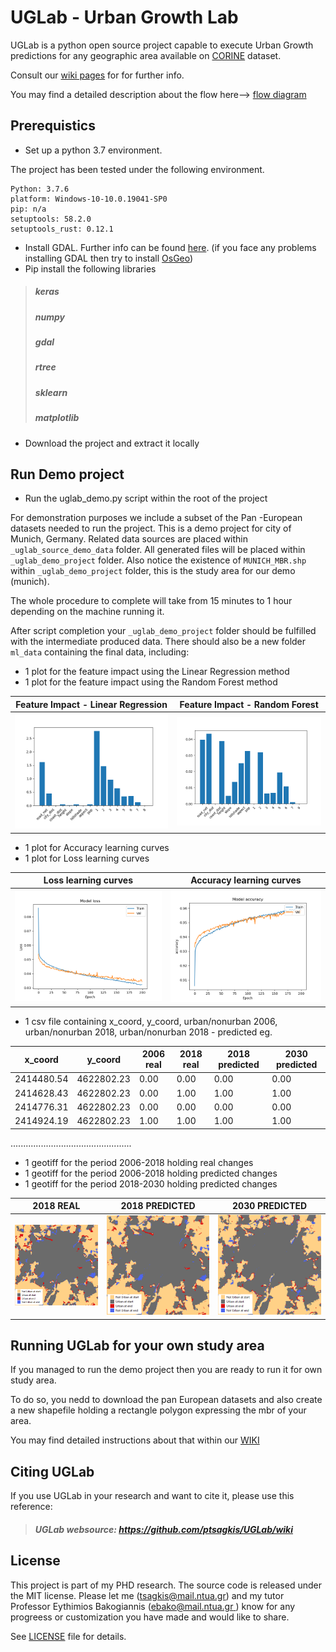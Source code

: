 # UGLab - Urban Growth Lab

UGLab is a python open source project capable to execute Urban Growth predictions for any geographic area available on [CORINE](https://land.copernicus.eu/pan-european/corine-land-cover) dataset. 

Consult our [wiki pages](https://github.com/ptsagkis/UGLab/wiki/) for for further info.

You may find a detailed description about the flow here--> [flow diagram](https://github.com/ptsagkis/UGLab/wiki/UGLab---Flow-diagram)
## Prerequistics
- Set up a python 3.7 environment.

The project has been tested under the following environment.
```
Python: 3.7.6
platform: Windows-10-10.0.19041-SP0
pip: n/a
setuptools: 58.2.0
setuptools_rust: 0.12.1
```


- Install GDAL. Further info can be found [here](https://pypi.org/project/GDAL/). (if you face any problems installing GDAL then try to install [OsGeo](https://www.osgeo.org/projects/osgeo4w/))
- Pip install the following libraries
 >##### keras
 >##### numpy
 >##### gdal
 >##### rtree
 >##### sklearn
 >##### matplotlib
- Download the project and extract it locally

## Run Demo project 
- Run the uglab_demo.py script within the root of the project

For demonstration purposes we include a subset of the Pan -European datasets needed to run the project.
This is a demo project for city of Munich, Germany. 
Related data sources are placed within `_uglab_source_demo_data` folder.
All generated files will be placed within `_uglab_demo_project` folder.
Also notice the existence of `MUNICH_MBR.shp` within `_uglab_demo_project` folder, this is the study area for our demo (munich).

The whole procedure to complete will take from 15 minutes to 1 hour depending on the machine running it. 

After script completion your  `_uglab_demo_project` folder should be fulfilled with the intermediate produced data.
There should also be a new folder `ml_data` containing the final data, including:
- 1 plot for the feature impact using the Linear Regression method
- 1 plot for the feature impact using the Random Forest method


| Feature Impact - Linear Regression  |  Feature Impact - Random Forest |
:------------------------------------:|:-------------------------------:|
![](https://raw.githubusercontent.com/ptsagkis/UGLab/master/Docs/FEATURE_IMPACT_LR.png)  |  ![](https://raw.githubusercontent.com/ptsagkis/UGLab/master/Docs/FEATURE_IMPACT_RF.png)  


- 1 plot for Accuracy learning curves
- 1 plot for Loss learning curves


| Loss learning curves                |  Accuracy learning curves       |
:------------------------------------:|:-------------------------------:|
![](https://raw.githubusercontent.com/ptsagkis/UGLab/master/Docs/val_loss.png)  |  ![](https://raw.githubusercontent.com/ptsagkis/UGLab/master/Docs/val_accuracy.png)  

- 1 csv file containing x_coord, y_coord, urban/nonurban 2006, urban/nonurban 2018, urban/nonurban 2018 - predicted
eg.

| x_coord    | y_coord    | 2006 real | 2018 real | 2018 predicted | 2030 predicted |
|------------|------------|-----------|-----------|----------------|----------------|
| 2414480.54 | 4622802.23 | 0.00      | 0.00      | 0.00           | 0.00           |
| 2414628.43 | 4622802.23 | 0.00      | 1.00      | 1.00           | 1.00           |
| 2414776.31 | 4622802.23 | 0.00      | 0.00      | 0.00           | 0.00           |
| 2414924.19 | 4622802.23 | 1.00      | 1.00      | 1.00           | 1.00           |

................................................

- 1 geotiff for the period 2006-2018 holding real changes
- 1 geotiff for the period 2006-2018 holding predicted changes
- 1 geotiff for the period 2018-2030 holding predicted changes

|     2018 REAL                  |  2018 PREDICTED           |    2030 PREDICTED  
:-------------------------:|:-------------------------:|:-------------------------:
![](https://raw.githubusercontent.com/ptsagkis/UGLab/master/Docs/2018_real.png)  |  ![](https://raw.githubusercontent.com/ptsagkis/UGLab/master/Docs/2018_predicted.png)  | ![](https://raw.githubusercontent.com/ptsagkis/UGLab/master/Docs/2030_predicted.png)

## Running UGLab for your own study area

If you managed to run the demo project then you are ready to run it for own study area.

To do so, you nedd to download the pan European datasets and also create a new shapefile holding a rectangle polygon expressing the mbr of your area.

You may find detailed instructions about that within our [WIKI](https://github.com/ptsagkis/UGLab/wiki/UGLab---Pan-European-Sources---Open-Data)

## Citing UGLab

If you use UGLab in your research and want to cite it, please use this reference:
>##### UGLab websource: https://github.com/ptsagkis/UGLab/wiki

## License

This project is part of my PHD research. The source code is released under the MIT license.  Please let me ([tsagkis@mail.ntua.gr](mailto:tsagkis@ntua.gr)) and my tutor Professor Eythimios Bakogiannis ([ebako@mail.ntua.gr ](mailto:xxx@ntua.gr)) know for any progreess or customization you have made and would like to share. 

See [LICENSE](LICENSE) file for details.

